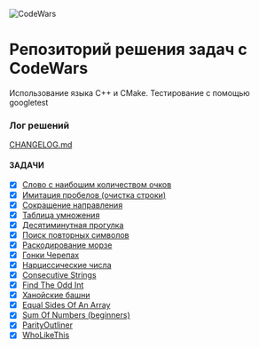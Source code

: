 ![CodeWars](https://www.codewars.com/users/babenoff/badges/large?theme=light "CodeWars Badge")
# Репозиторий решения задач с CodeWars

Использование языка С++ и CMake. Тестирование с помощью googletest

### Лог решений

[CHANGELOG.md](CHANGELOG.md)

#### ЗАДАЧИ

- [x] [Слово с наибошим количеством очков](higest_scoring_word/README.md)
- [x] [Имитация пробелов (очистка строки)](backspaces_in_string/README.md)
- [x] [Сокращение направления](direction_reduction/README.md)
- [x] [Таблица умножения](multiplication_table/README.md)
- [x] [Десятиминутная прогулка](take_ten_minutes_walk/README.md)
- [x] [Поиск повторных символов](counting_duplicates/README.md)
- [x] [Раскодирование морзе](morse_code/README.md)
- [x] [Гонки Черепах](tortoise_race/README.md)
- [x] [Нарциссические числа](narcissic_numbers/README.md)
- [x] [Consecutive Strings](consecutive_strings/README.md)
- [x] [Find The Odd Int](find_the_odd_int/README.md)
- [x] [Ханойские башни](hanoi_record/README.md)
- [x] [Equal Sides Of An Array](equal_sides_of_an_array/README.md)
- [x] [Sum Of Numbers (beginners)](sum_of_numbers/README.md)
- [x] [ParityOutliner](parity_outlier/README.md)
- [x] [WhoLikeThis](wholikethis/README.md)